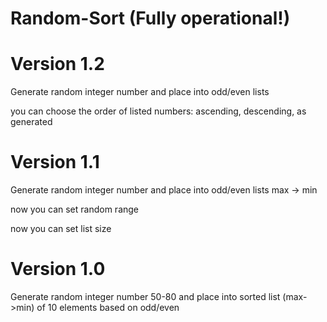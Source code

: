 # Random-Sort (Fully operational!)
# Version 1.2
Generate random integer number and place into odd/even lists

  you can choose the order of listed numbers: ascending, descending, as generated
# Version 1.1
Generate random integer number and place into odd/even lists max -> min

  now you can set random range
  
  now you can set list size
# Version 1.0
Generate random integer number 50-80 and place into sorted list (max->min) of 10 elements based on odd/even 

